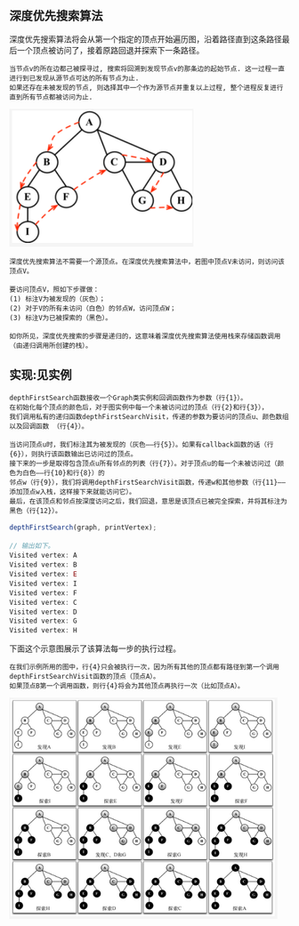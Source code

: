 ##  深度优先搜索算法
深度优先搜索算法将会从第一个指定的顶点开始遍历图，沿着路径直到这条路径最后一个顶点被访问了，接着原路回退并探索下一条路径。
```
当节点v的所在边都己被探寻过, 搜索将回溯到发现节点v的那条边的起始节点. 这一过程一直进行到已发现从源节点可达的所有节点为止.
如果还存在未被发现的节点, 则选择其中一个作为源节点并重复以上过程, 整个进程反复进行直到所有节点都被访问为止.
```
![](../../assets/img-优先遍历/图7.png)

```
深度优先搜索算法不需要一个源顶点。在深度优先搜索算法中，若图中顶点V未访问，则访问该顶点V。

要访问顶点V，照如下步骤做：
(1) 标注V为被发现的（灰色）；
(2) 对于V的所有未访问（白色）的邻点W，访问顶点W；
(3) 标注V为已被探索的（黑色）。

如你所见，深度优先搜索的步骤是递归的，这意味着深度优先搜索算法使用栈来存储函数调用（由递归调用所创建的栈）。
```

##  实现:见实例
```
depthFirstSearch函数接收一个Graph类实例和回调函数作为参数（行{1}）。
在初始化每个顶点的颜色后，对于图实例中每一个未被访问过的顶点（行{2}和行{3}），
我们调用私有的递归函数depthFirstSearchVisit，传递的参数为要访问的顶点u、颜色数组以及回调函数 （行{4}）。

当访问顶点u时，我们标注其为被发现的（灰色——行{5}）。如果有callback函数的话（行{6}），则执行该函数输出已访问过的顶点。
接下来的一步是取得包含顶点u所有邻点的列表（行{7}）。对于顶点u的每一个未被访问过（颜色为白色——行{10}和行{8}）的
邻点w（行{9}），我们将调用depthFirstSearchVisit函数，传递w和其他参数（行{11}——添加顶点w入栈，这样接下来就能访问它）。
最后，在该顶点和邻点按深度访问之后，我们回退，意思是该顶点已被完全探索，并将其标注为黑色（行{12}）。
```

```js
depthFirstSearch(graph, printVertex);

// 输出如下。
Visited vertex: A 
Visited vertex: B 
Visited vertex: E 
Visited vertex: I 
Visited vertex: F 
Visited vertex: C 
Visited vertex: D 
Visited vertex: G 
Visited vertex: H
```
下面这个示意图展示了该算法每一步的执行过程。
```
在我们示例所用的图中，行{4}只会被执行一次，因为所有其他的顶点都有路径到第一个调用depthFirstSearchVisit函数的顶点（顶点A）。
如果顶点B第一个调用函数，则行{4}将会为其他顶点再执行一次（比如顶点A）。
```
![](../../assets/img-优先遍历/图8.png)
